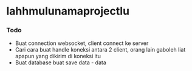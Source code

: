 # lahhmulunamaprojectlu

### Todo
- Buat connection websocket, client connect ke server
- Cari cara buat handle koneksi antara 2 client, orang lain gaboleh liat apapun yang dikirim di koneksi itu
- Buat database buat save data - data
